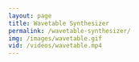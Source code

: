 ```yaml
---
layout: page
title: Wavetable Synthesizer
permalink: /wavetable-synthesizer/
img: /images/wavetable.gif
vid: /videos/wavetable.mp4
---
```

